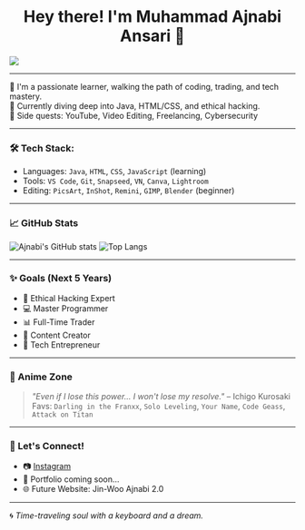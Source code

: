 <h1 align="center">Hey there! I'm Muhammad Ajnabi Ansari 👋</h1>

<img src="https://readme-typing-svg.herokuapp.com?font=Fira+Code&size=24&pause=1000&color=00FF9F&center=true&vCenter=true&width=440&lines=Student+%7C+Coder+%7C+Editor;Learning+Java%2C+Web+Dev+%26+Hacking;Anime+Fan+%7C+Future+Tech+Founder" />

---

🌟 I'm a passionate learner, walking the path of coding, trading, and tech mastery.  
🚀 Currently diving deep into Java, HTML/CSS, and ethical hacking.  
🎯 Side quests: YouTube, Video Editing, Freelancing, Cybersecurity

---

### 🛠️ Tech Stack:
- Languages: `Java`, `HTML`, `CSS`, `JavaScript` (learning)
- Tools: `VS Code`, `Git`, `Snapseed`, `VN`, `Canva`, `Lightroom`
- Editing: `PicsArt`, `InShot`, `Remini`, `GIMP`, `Blender` (beginner)

---

### 📈 GitHub Stats
![Ajnabi's GitHub stats](https://github-readme-stats.vercel.app/api?username=anonymousajnabi&show_icons=true&theme=radical)
![Top Langs](https://github-readme-stats.vercel.app/api/top-langs/?username=ajnabiX&layout=compact&theme=tokyonight)

---

### ✨ Goals (Next 5 Years)
- 🔐 Ethical Hacking Expert  
- 💻 Master Programmer  
- 📊 Full-Time Trader  
- 📱 Content Creator  
- 🧠 Tech Entrepreneur

---

### 🐉 Anime Zone
> *"Even if I lose this power... I won't lose my resolve."* – Ichigo Kurosaki  
Favs: `Darling in the Franxx`, `Solo Leveling`, `Your Name`, `Code Geass`, `Attack on Titan`

---

### 💬 Let's Connect!
- 📷 [Instagram](https://www.instagram.com/ajnabi.log_06?igsh=MXFvbDh6dXh0Y3I2dg==)
- 💼 Portfolio coming soon...  
- 🌐 Future Website: Jin-Woo Ajnabi 2.0

---

🌀 *Time-traveling soul with a keyboard and a dream.*  
